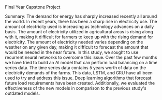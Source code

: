 Final Year Capstone Project

Summary: The demand for energy has sharply increased recently all around the world. In
recent years, there has been a sharp rise in electricity use. The amount of
electricity used is increasing as technology advances on a daily basis. The amount
of electricity utilized in agricultural areas is rising along with it, making it
difficult for farmers to keep up with the rising demand for electricity. The amount
of electricity needed varies depending on the weather on any given day, making it
difficult to forecast the amount that would be needed in the near future. In this
study, we sought to use recurrent neural networks to overcome this issue. Over the
past few months we have tried to build an AI model that can perform load
balancing on a time series data. The time series data contains 5 years worth of
data on the electricity demands of the farms. This data, LSTM, and GRU have all
been used to try and address this issue. Deep learning algorithms that forecast
future load requirements have been created. Additionally, we evaluated the
effectiveness of the new models in comparison to the previous study's outdated
models.
